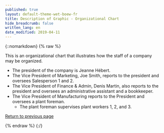 ```yaml
---
published: true
layout: default-theme-wet-boew-fr
title: Description of Graphic - Organizational Chart
hide_breadcrumb: false
written_lang: en
date_modified: 2019-04-11
---
```

{::nomarkdown}
{% raw %}
<p>This is an organizational chart that illustrates how the staff of a company may be organized. </p>
<ul>
	<li>The president of the company is Jeanne H&eacute;bert. </li>
	<li>The Vice President of Marketing, Joe Smith, reports to the president and oversees Salesperson 1 and 2. </li>
	<li>The Vice President of Finance &amp; Admin, Denis Martin, also reports to the president and oversees an administrative assistant and a bookkeeper. </li>
	<li>The Vice President of Manufacturing reports to the President and oversees a plant foreman.
		<ul>
			<li>The plant foreman supervises plant workers 1, 2, and 3.</li>
		</ul>
	</li>
</ul>
<p><a href="images-en.html#org">Return to previous page</a></p>
{% endraw %}
{:/}
